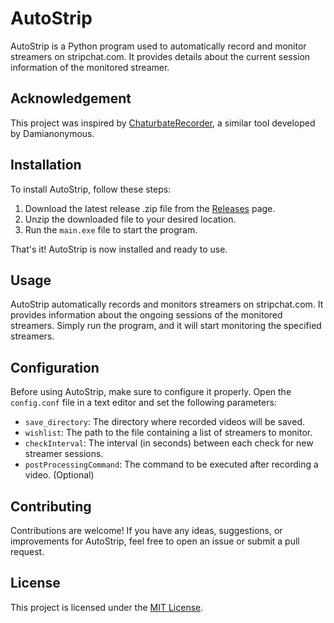 # AutoStrip

AutoStrip is a Python program used to automatically record and monitor streamers on stripchat.com. It provides details about the current session information of the monitored streamer.

## Acknowledgement

This project was inspired by [ChaturbateRecorder](https://github.com/Damianonymous/ChaturbateRecorder/blob/4c76552a97bd39faaedd5f7d00979743c3865278/ChaturbateRecorder.py#L62), a similar tool developed by Damianonymous.

## Installation

To install AutoStrip, follow these steps:

1. Download the latest release .zip file from the [Releases](link-to-releases) page.
2. Unzip the downloaded file to your desired location.
3. Run the `main.exe` file to start the program.

That's it! AutoStrip is now installed and ready to use.

## Usage

AutoStrip automatically records and monitors streamers on stripchat.com. It provides information about the ongoing sessions of the monitored streamers. Simply run the program, and it will start monitoring the specified streamers.

## Configuration

Before using AutoStrip, make sure to configure it properly. Open the `config.conf` file in a text editor and set the following parameters:

- `save_directory`: The directory where recorded videos will be saved.
- `wishlist`: The path to the file containing a list of streamers to monitor.
- `checkInterval`: The interval (in seconds) between each check for new streamer sessions.
- `postProcessingCommand`: The command to be executed after recording a video. (Optional)

## Contributing

Contributions are welcome! If you have any ideas, suggestions, or improvements for AutoStrip, feel free to open an issue or submit a pull request.

## License

This project is licensed under the [MIT License](link-to-license-file).
